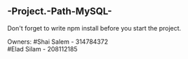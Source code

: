 ## -Project.-Path-MySQL-
Don't forget to write npm install before you start the project.

Owners:
#Shai Salem - 314784372   
#Elad Silam - 208112185
